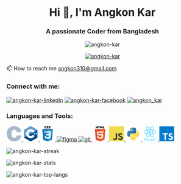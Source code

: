 <h1 align="center">Hi 👋, I'm Angkon Kar</h1>
<h3 align="center">A passionate Coder from Bangladesh</h3>

<p align="center"> <img src="https://komarev.com/ghpvc/?username=angkon-kar&label=Profile%20views&color=0e75b6&style=flat" alt="angkon-kar" /> </p>

<p align="center"> <a href="https://github.com/ryo-ma/github-profile-trophy"><img src="https://github-profile-trophy.vercel.app/?username=angkon-kar" alt="angkon-kar" /></a> </p>

📫 How to reach me angkon310@gmail.com

<h3 align="left">Connect with me:</h3>
<p align="left">
<a href="https://www.linkedin.com/in/angkon-kar/" target="_blank"><img align="center" src="https://raw.githubusercontent.com/rahuldkjain/github-profile-readme-generator/master/src/images/icons/Social/linked-in-alt.svg" alt="angkon-kar-linkedin" height="30" width="40" /></a>
<a href="https://www.facebook.com/angkonkumarkar" target="_blank"><img align="center" src="https://raw.githubusercontent.com/rahuldkjain/github-profile-readme-generator/master/src/images/icons/Social/facebook.svg" alt="angkon-kar-facebook" height="30" width="40" /></a>
<a href="https://codeforces.com/profile/angkon_kar" target="_blank"><img align="center" src="https://raw.githubusercontent.com/rahuldkjain/github-profile-readme-generator/master/src/images/icons/Social/codeforces.svg" alt="angkon_kar" height="30" width="40" /></a>
</p>

<h3 align="left">Languages and Tools:</h3>
<p align="left">
<a href="https://www.cprogramming.com/" target="_blank" rel="noreferrer"> <img src="https://raw.githubusercontent.com/devicons/devicon/master/icons/c/c-original.svg" alt="c" width="40" height="40"/> </a>
<a href="https://www.w3schools.com/cpp/" target="_blank" rel="noreferrer"> <img src="https://raw.githubusercontent.com/devicons/devicon/master/icons/cplusplus/cplusplus-original.svg" alt="cplusplus" width="40" height="40"/> </a>
<a href="https://www.w3schools.com/css/" target="_blank" rel="noreferrer"> <img src="https://raw.githubusercontent.com/devicons/devicon/master/icons/css3/css3-original-wordmark.svg" alt="css3" width="40" height="40"/> </a>
<a href="https://www.figma.com/" target="_blank" rel="noreferrer"> <img src="https://www.vectorlogo.zone/logos/figma/figma-icon.svg" alt="figma" width="40" height="40"/> </a>
<a href="https://git-scm.com/" target="_blank" rel="noreferrer"> <img src="https://www.vectorlogo.zone/logos/git-scm/git-scm-icon.svg" alt="git" width="40" height="40"/> </a>
<a href="https://www.w3.org/html/" target="_blank" rel="noreferrer"> <img src="https://raw.githubusercontent.com/devicons/devicon/master/icons/html5/html5-original-wordmark.svg" alt="html5" width="40" height="40"/> </a>
<a href="https://developer.mozilla.org/en-US/docs/Web/JavaScript" target="_blank" rel="noreferrer"> <img src="https://raw.githubusercontent.com/devicons/devicon/master/icons/javascript/javascript-original.svg" alt="javascript" width="40" height="40"/> </a>
<a href="https://www.python.org" target="_blank" rel="noreferrer"> <img src="https://raw.githubusercontent.com/devicons/devicon/master/icons/python/python-original.svg" alt="python" width="40" height="40"/> </a>
<a href="https://reactjs.org/" target="_blank" rel="noreferrer"> <img src="https://raw.githubusercontent.com/devicons/devicon/master/icons/react/react-original-wordmark.svg" alt="react" width="40" height="40"/> </a>
<a href="https://www.typescriptlang.org/" target="_blank" rel="noreferrer"> <img src="https://raw.githubusercontent.com/devicons/devicon/master/icons/typescript/typescript-original.svg" alt="typescript" width="40" height="40"/> </a>
</p>

<p align="left"><img src="https://github-readme-streak-stats.herokuapp.com/?user=angkon-kar&theme=dark" alt="angkon-kar-streak" width="495" /></p>

<p align="left"><img src="https://github-readme-stats.vercel.app/api?username=angkon-kar&show_icons=true&locale=en&theme=dark" alt="angkon-kar-stats" width="495" /></p>

<p align="left"><img src="https://github-readme-stats.vercel.app/api/top-langs?username=angkon-kar&show_icons=true&locale=en&layout=compact&theme=dark" alt="angkon-kar-top-langs" width="495" /></p>

